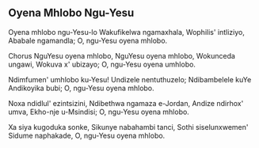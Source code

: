 ## Oyena Mhlobo Ngu-Yesu

Oyena mhlobo ngu-Yesu-lo Wakufikelwa ngamaxhala,
Wophilis' intliziyo, Ababale ngamandla;
O, ngu-Yesu oyena mhlobo.

Chorus
NguYesu oyena mhlobo, NguYesu oyena mhlobo,
Wokunceda ungawi, Wokuva x' ubizayo;
O, ngu-Yesu oyena umhlobo.

Ndimfumen' umhlobo ku-Yesu! Undizele nentuthuzelo;
Ndibambelele kuYe Andikoyika bubi;
O, ngu-Yesu oyena mhlobo.

Noxa ndidlul' ezintsizini, Ndibethwa ngamaza e-Jordan,
Andize ndirhox' umva, Ekho-nje u-Msindisi;
O, ngu-Yesu oyena mhlobo.

Xa siya kugoduka sonke, Sikunye nabahambi tanci,
Sothi siselunxwemen' Sidume naphakade,
O, ngu-Yesu oyena mhlobo.

